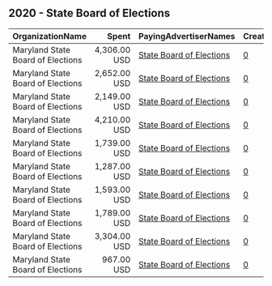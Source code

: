 ## 2020 - State Board of Elections 
|OrganizationName|Spent|PayingAdvertiserNames|CreativeUrls|Impressions|Genders|AgeBrackets|CountryCodes|BillingAddresses|CandidateBallotInformation|
|:---|---:|:---|:---|---:|:---|:---|:---|:---|:---|
|Maryland State Board of Elections|4,306.00 USD|[State Board of Elections](2020/State_Board_of_Elections.md)|[0](https://www.snap.com/political-ads/asset/b15c3ecadc9273a72f81cdbc8c454a87194cd59636003f6006c94b25e6181700?mediaType=jpg)|1,999,920||18+|united states|US||
|Maryland State Board of Elections|2,652.00 USD|[State Board of Elections](2020/State_Board_of_Elections.md)|[0](https://www.snap.com/political-ads/asset/0de4f31e829975884bb3920574eea91349524334c7d5942a1e8c5abbafd4d342?mediaType=mp4)|788,146||18+|united states|US||
|Maryland State Board of Elections|2,149.00 USD|[State Board of Elections](2020/State_Board_of_Elections.md)|[0](https://www.snap.com/political-ads/asset/c723e7a340272b31097868471c9ec85c319fbe54e1278a95c79f719b68ac47a2?mediaType=jpg)|1,029,214||18+|united states|US||
|Maryland State Board of Elections|4,210.00 USD|[State Board of Elections](2020/State_Board_of_Elections.md)|[0](https://www.snap.com/political-ads/asset/ae31fb82689e334ad63a168b66c25826a6f4ac35fcc313f8ac3ba460b89967b0?mediaType=jpg)|916,435||18+|united states|US||
|Maryland State Board of Elections|1,739.00 USD|[State Board of Elections](2020/State_Board_of_Elections.md)|[0](https://www.snap.com/political-ads/asset/ba1105af32030864fa35e39c40265ad7cdde54d4813140d6c3ca4e71faf99e87?mediaType=jpg)|417,008||18+|united states|US||
|Maryland State Board of Elections|1,287.00 USD|[State Board of Elections](2020/State_Board_of_Elections.md)|[0](https://www.snap.com/political-ads/asset/fd1a27ffe085ea0fe3a891a2adcbbec67be64075178a04f06e93026b4de776c8?mediaType=jpg)|262,579||18+|united states|US||
|Maryland State Board of Elections|1,593.00 USD|[State Board of Elections](2020/State_Board_of_Elections.md)|[0](https://www.snap.com/political-ads/asset/4d30a7542e0417b3ecb80e840c228b4933e01b06890d69d24ff2417a6c43c657?mediaType=mp4)|634,458||18+|united states|US||
|Maryland State Board of Elections|1,789.00 USD|[State Board of Elections](2020/State_Board_of_Elections.md)|[0](https://www.snap.com/political-ads/asset/67f17e3912f038c5a4ff2c9e8f08205ce9c5d9460537d8c2c42a46d0de7f8c27?mediaType=mp4)|381,763||18+|united states|US||
|Maryland State Board of Elections|3,304.00 USD|[State Board of Elections](2020/State_Board_of_Elections.md)|[0](https://www.snap.com/political-ads/asset/a998a11528c90b4155a738baba67fbcb41148aa8cf5ed21bc39599207361600e?mediaType=mp4)|727,700||18+|united states|US||
|Maryland State Board of Elections|967.00 USD|[State Board of Elections](2020/State_Board_of_Elections.md)|[0](https://www.snap.com/political-ads/asset/f78defc6cf0255926a8286f2cb7c070c4778a7eb7a16683239312e18c7d8b2d9?mediaType=mp4)|432,365||18+|united states|US||
